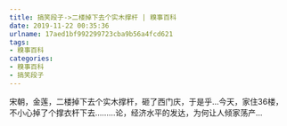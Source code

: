 ```yaml
---
title: 搞笑段子->二楼掉下去个实木撑杆 | 糗事百科
date: 2019-11-22 00:35:36
urlname: 17aed1bf992299723cba9b56a4fcd621
tags: 
- 糗事百科
categories:
- 糗事百科
- 搞笑段子
---
```

宋朝，金莲，二楼掉下去个实木撑杆，砸了西门庆，于是乎…今天，家住36楼，不小心掉了个撑衣杆下去………论，经济水平的发达，为何让人倾家荡产…


